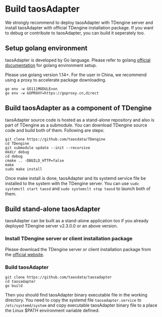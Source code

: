 
# Build taosAdapter

We strongly recommend to deploy taosAdapter with TDengine server and install taosAdapter with official TDengine installation package. If you want to debug or contribute to taosAdapter, you can build it seperately too.

## Setup golang environment

taosAdapter is developed by Go language. Please refer to golang [official documentation](https://go.dev/learn/) for golang environment setup.

Please use golang version 1.14+. For the user in China, we recommend using a proxy to accelerate package downloading.
```
go env -w GO111MODULE=on
go env -w GOPROXY=https://goproxy.cn,direct
```

## Build taosAdapter as a component of TDengine

taosAdapter source code is hosted as a stand-alone repository and also is part of TDengine as a submodule. You can download TDengine source code and build both of them. Following are steps:
``` shell
git clone https://github.com/taosdata/TDengine
cd TDengine
git submodule update --init --recursive
mkdir debug
cd debug
cmake .. -DBUILD_HTTP=false
make
sudo make install
```

Once make install is done, taosAdapter and its systemd service file be installed to the system with the TDengine server. You can use `sudo systemctl start taosd` and `sudo systemclt stop taosd` to launch both of them.

##  Build stand-alone taosAdapter
taosAdapter can be built as a stand-alone application too if you already deployed TDengine server v2.3.0.0 or an above version.

### Install TDengine server or client installation package
Please download the TDengine server or client installation package from the [official website](https://www.taosdata.com/en/all-downloads/).

### Build taosAdapter
``` shell
git clone https://github.com/taosdata/taosadapter
cd taosadapter
go build
```

Then you should find taosAdapter binary executable file in the working directory. You need to copy the systemd file `taosadapter.service` to `/etc/systemd/system` and copy executable taosAdapter binary file to a place the Linux $PATH environment variable defined.

